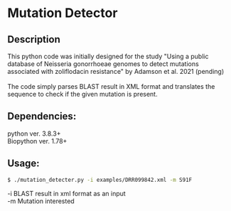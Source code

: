 # Mutation Detector

## Description

This python code was initially designed for the study "Using a public database of Neisseria gonorrhoeae genomes to detect mutations associated with zoliflodacin resistance" by Adamson et al. 2021 (pending)\
\
The code simply parses BLAST result in XML format and translates the sequence to check if the given mutation is present.

## Dependencies:

python ver. 3.8.3+\
Biopython ver. 1.78+

## Usage:

```bash
$ ./mutation_detecter.py -i examples/DRR099842.xml -m S91F
```

-i BLAST result in xml format as an input \
-m Mutation interested
